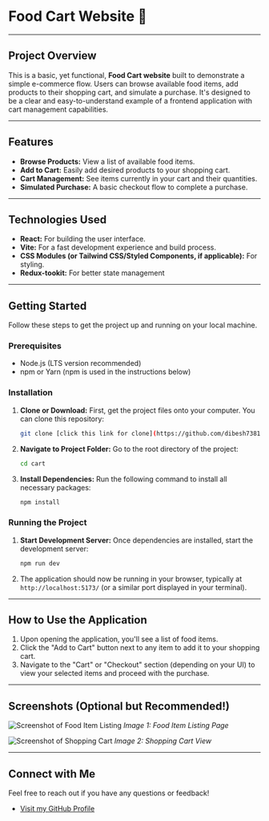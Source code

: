 # Food Cart Website 🛒

---

## Project Overview

This is a basic, yet functional, **Food Cart website** built to demonstrate a simple e-commerce flow. Users can browse available food items, add products to their shopping cart, and simulate a purchase. It's designed to be a clear and easy-to-understand example of a frontend application with cart management capabilities.

---

## Features

* **Browse Products:** View a list of available food items.
* **Add to Cart:** Easily add desired products to your shopping cart.
* **Cart Management:** See items currently in your cart and their quantities.
* **Simulated Purchase:** A basic checkout flow to complete a purchase.

---

## Technologies Used

* **React:** For building the user interface.
* **Vite:** For a fast development experience and build process.
* **CSS Modules (or Tailwind CSS/Styled Components, if applicable):** For styling.
* **Redux-tookit:** For better state management

---

## Getting Started

Follow these steps to get the project up and running on your local machine.

### Prerequisites

* Node.js (LTS version recommended)
* npm or Yarn (npm is used in the instructions below)

### Installation

1.  **Clone or Download:** First, get the project files onto your computer. You can clone this repository:
    ```bash
    git clone [click this link for clone](https://github.com/dibesh7381/FoodCart2)
    ```

2.  **Navigate to Project Folder:** Go to the root directory of the project:
    ```bash
    cd cart 
    ```

3.  **Install Dependencies:** Run the following command to install all necessary packages:
    ```bash
    npm install
    ```

### Running the Project

1.  **Start Development Server:** Once dependencies are installed, start the development server:
    ```bash
    npm run dev
    ```
2.  The application should now be running in your browser, typically at `http://localhost:5173/` (or a similar port displayed in your terminal).

---

## How to Use the Application

1.  Upon opening the application, you'll see a list of food items.
2.  Click the "Add to Cart" button next to any item to add it to your shopping cart.
3.  Navigate to the "Cart" or "Checkout" section (depending on your UI) to view your selected items and proceed with the purchase.

---

## Screenshots (Optional but Recommended!)

![Screenshot of Food Item Listing](link-to-your-image-1.png)
*Image 1: Food Item Listing Page*

![Screenshot of Shopping Cart](link-to-your-image-2.png)
*Image 2: Shopping Cart View*

---

## Connect with Me

Feel free to reach out if you have any questions or feedback!

* [Visit my GitHub Profile](https://github.com/dibesh7381)
